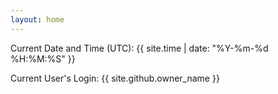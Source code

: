 ```yaml
---
layout: home
---
```


Current Date and Time (UTC): {{ site.time | date: "%Y-%m-%d %H:%M:%S" }}

Current User's Login: {{ site.github.owner_name }}
